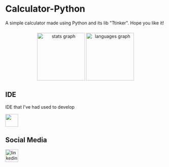 # Calculator-Python
 
<p align="left">A simple calculator made using Python and its lib "Ttinker". Hope you like it!</p>

###

<div align="center">
  <img src="https://github-readme-stats.vercel.app/api?username=Erielvictor&hide_title=false&hide_rank=false&show_icons=true&include_all_commits=true&count_private=true&disable_animations=false&theme=dracula&locale=en&hide_border=false&order=1" height="150" alt="stats graph"  />
 
  <img src="https://github-readme-stats.vercel.app/api/top-langs?username=Erielvictor&locale=en&hide_title=false&layout=compact&card_width=320&langs_count=5&theme=dracula&hide_border=false&order=2" height="150" alt="languages graph"  />
</div>

<div>
<h2>IDE</h2>
<p> IDE that I've had used to develop </p>
 <img src= "https://img.shields.io/badge/-Visual%20Studio%20Code-333333?style=flat&logo=visual-studio-code&logoColor=007ACC" height="40">
</div>


<h2>Social Media</h2>
<div align="left">
  <a href="https://www.linkedin.com/in/eriel-victor-candido-soares-batista-1526062b6/" target="_blank">
    <img src="https://img.shields.io/static/v1?message=LinkedIn&logo=linkedin&label=&color=0077B5&logoColor=white&labelColor=&style=for-the-badge" height="40" alt="linkedin logo"  />
      </a>

</div>


###

###

